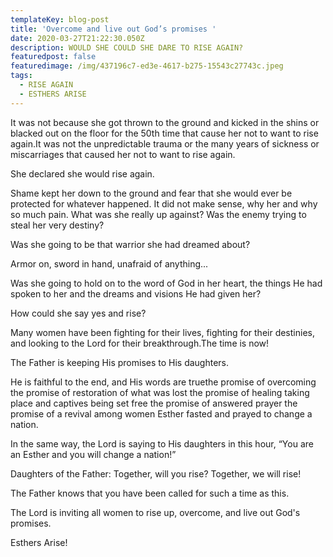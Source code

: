 ```yaml
---
templateKey: blog-post
title: 'Overcome and live out God’s promises '
date: 2020-03-27T21:22:30.050Z
description: WOULD SHE COULD SHE DARE TO RISE AGAIN?
featuredpost: false
featuredimage: /img/437196c7-ed3e-4617-b275-15543c27743c.jpeg
tags:
  - RISE AGAIN
  - ESTHERS ARISE
---
```

It was not because she got thrown to the ground and kicked in the shins or blacked out on the floor for the 50th time that cause her not to want to rise again.It was not the unpredictable trauma or the many years of sickness or miscarriages that caused her not to want to rise again.  

She declared she would rise again. 



  Shame kept her down to the ground and fear that she would ever be protected for whatever happened. It did not make sense, why her and why so much pain. What was she really up against?  Was the enemy trying to steal her very destiny?



Was she going to be that warrior she had dreamed about?



 Armor on, sword in hand, unafraid of anything...



Was she going to hold on to the word of God in her heart, the things He had spoken to her and the dreams and visions He had given her?



How could she say yes and rise?



Many women have been fighting for their lives, fighting for their destinies, and looking to the Lord for their breakthrough.The time is now!



The Father is keeping His promises to His daughters. 



He is faithful to the end, and His words are truethe promise of overcoming the promise of restoration of what was lost the promise of healing taking place and captives being set free  the promise of answered prayer the promise of a revival among women Esther fasted and prayed to change a nation. 



In the same way, the Lord is saying to His daughters in this hour, “You are an Esther and you will change a nation!”



Daughters of the Father: Together, will you rise?  Together, we will rise!



The Father knows that you have been called for such a time as this.



The Lord is inviting all women to rise up, overcome, and live out God's promises.



Esthers Arise!
